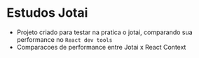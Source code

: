 # Estudos Jotai

- Projeto criado para testar na pratica o jotai, comparando sua performance no `React dev tools`
- Comparacoes de performance entre Jotai x React Context